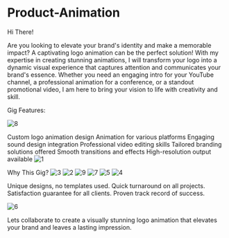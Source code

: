 # Product-Animation

Hi There!



Are you looking to elevate your brand's identity and make a memorable impact? A captivating logo animation can be the perfect solution! With my expertise in creating stunning animations, I will transform your logo into a dynamic visual experience that captures attention and communicates your brand's essence. Whether you need an engaging intro for your YouTube channel, a professional animation for a conference, or a standout promotional video, I am here to bring your vision to life with creativity and skill. 



Gig Features:


![8](https://github.com/user-attachments/assets/55e34255-d901-49d5-8adc-ea5501785547)

Custom logo animation design
Animation for various platforms
Engaging sound design integration
Professional video editing skills
Tailored branding solutions offered
Smooth transitions and effects
High-resolution output available
![1](https://github.com/user-attachments/assets/c57e744b-3967-4119-88ec-0601a10fe0a4)


Why This Gig?
![3](https://github.com/user-attachments/assets/da8307c9-2b2a-4972-b71d-f97a398cc4ed)
![2](https://github.com/user-attachments/assets/ca0bb76e-636d-43a5-9313-2dfc9abfcedb)
![9](https://github.com/user-attachments/assets/4d96649c-2416-48c3-927e-739f99eb793a)
![7](https://github.com/user-attachments/assets/fd6b8a78-df01-4c22-a288-a607b6d14be0)
![5](https://github.com/user-attachments/assets/795880cd-8e0a-44fa-8d6b-04368ddc87b4)
![4](https://github.com/user-attachments/assets/8249cd0b-608d-4a89-b8f1-5ca9ef2adda1)




Unique designs, no templates used.
Quick turnaround on all projects.
Satisfaction guarantee for all clients.
Proven track record of success.

![6](https://github.com/user-attachments/assets/adb3f197-188f-4224-97ef-42ab22c6136c)

Lets collaborate to create a visually stunning logo animation that elevates your brand and leaves a lasting impression.

